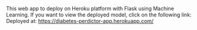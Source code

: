  This web app to deploy on Heroku platform with Flask using  Machine Learning.
If you want to view the deployed model, click on the following link:
Deployed at: https://diabetes-perdictor-app.herokuapp.com/
